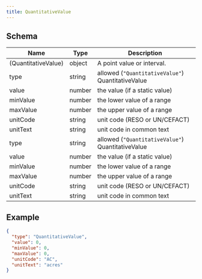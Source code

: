 ```yaml
---
title: QuantitativeValue
---
```

## Schema

| Name | Type | Description |
|---|---|---|
| (QuantitativeValue) | object | A point value or interval. |
| type | string | allowed (`"QuantitativeValue"`) QuantitativeValue |
| value | number | the value (if a static value) |
| minValue | number | the lower value of a range |
| maxValue | number | the upper value of a range |
| unitCode | string | unit code (RESO or UN/CEFACT) |
| unitText | string | unit code in common text |
| type | string | allowed (`"QuantitativeValue"`) QuantitativeValue |
| value | number | the value (if a static value) |
| minValue | number | the lower value of a range |
| maxValue | number | the upper value of a range |
| unitCode | string | unit code (RESO or UN/CEFACT) |
| unitText | string | unit code in common text |

## Example



```json
{
  "type": "QuantitativeValue",
  "value": 0,
  "minValue": 0,
  "maxValue": 0,
  "unitCode": "AC",
  "unitText": "acres"
}
```

